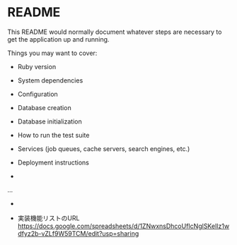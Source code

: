 # README

This README would normally document whatever steps are necessary to get the
application up and running.

Things you may want to cover:

* Ruby version

* System dependencies

* Configuration

* Database creation

* Database initialization

* How to run the test suite

* Services (job queues, cache servers, search engines, etc.)

* Deployment instructions

*
...

*

* 実装機能リストのURL
https://docs.google.com/spreadsheets/d/1ZNwxnsDhcoUfIcNglSKelIz1wdfyz2b-vZLf9W59TCM/edit?usp=sharing